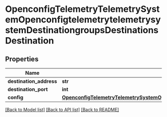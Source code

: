 # OpenconfigTelemetryTelemetrySystemOpenconfigtelemetrytelemetrysystemDestinationgroupsDestinationsDestination

## Properties
Name | Type | Description | Notes
------------ | ------------- | ------------- | -------------
**destination_address** | **str** |  | 
**destination_port** | **int** |  | 
**config** | [**OpenconfigTelemetryTelemetrySystemOpenconfigtelemetrytelemetrysystemDestinationgroupsDestinationsConfig**](OpenconfigTelemetryTelemetrySystemOpenconfigtelemetrytelemetrysystemDestinationgroupsDestinationsConfig.md) |  | [optional] 

[[Back to Model list]](../README.md#documentation-for-models) [[Back to API list]](../README.md#documentation-for-api-endpoints) [[Back to README]](../README.md)


